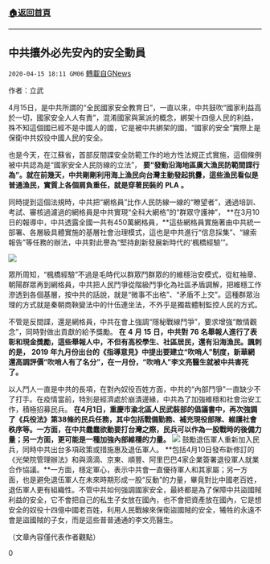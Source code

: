 ###  [:house:返回首頁](https://github.com/ourhimalayas/txt)
---

## 中共攘外必先安內的安全動員
`2020-04-15 18:11 GM06` [轉載自GNews](https://gnews.org/zh-hant/173931/)

作者：立武

4月15日，是中共所謂的“全民國家安全教育日”，一直以來，中共鼓吹“國家利益高於一切，國家安全人人有責”，混淆國家與黨派的概念，綁架十四億人民的利益，殊不知這個國已經不是中國人的國，它是被中共綁架的國，“國家的安全”實際上是保衛中共奴役中國人民的安全。

也是今天，在江蘇省，首部反間諜安全防範工作的地方性法規正式實施，這個條例被中共認為是“國家安全人民防線的立法”， **要“發動沿海地區廣大漁民防範間諜行為”。就在前幾天，中共剛剛利用海上漁民向台灣主動發起挑釁，這些漁民看似是普通漁民，實質上各個肩負重任，就是穿著民裝的** **PLA** **。**

同時提到這個法規時，中共把“網格員”比作人民防線一線的“瞭望者”，通過培訓、考試、審核過濾過的網格員是中共實現“全科大網格”的“群眾守護神”， **在3月10日的報導中，中共透露全國一共有450萬網格員，**這些網格員實施著由中共統一部署、各層級具體實施的基層社會治理模式，這也是中共進行“信息採集”、“線索報告”等任務的辦法，中共對此譽為“堅持創新發展新時代的’楓橋經驗’”。

![](https://s3.amazonaws.com/gnews-media-offload/wp-content/uploads/2020/04/15180225/8-8.jpg)

眾所周知，“楓橋經驗”不過是毛時代以群眾鬥群眾的的維穩治安模式，從紅袖章、朝陽群眾再到網格員，中共把人民鬥爭從階級鬥爭化為社區矛盾調解，把維穩工作滲透到各個基層，按中共的話說，就是“微事不出格”、“矛盾不上交”。這種群眾治理的方式就是秦朝商鞅變法中的什伍連坐法，不外乎是獨裁體制監控人民的方式。

不管是反間諜，還是網格員，中共在會上強調“隱秘戰線鬥爭”，要求增強“敵情觀念”，同時對做出貢獻的給予獎勵。 **在** **4** **月** **15** **日，中共對** **76** **名舉報人進行了表彰和現金獎勵，這些舉報人中，不但有高校學生、社區居民，還有沿海漁民。諷刺的是，** **2019** **年九月份出台的《指導意見》中提出要建立“吹哨人”制度，新華網還高調評價“吹哨人有了名分”，在一月份，“吹哨人”李文亮醫生就被中共害死了。**

以人鬥人一直是中共的長項，在對內奴役百姓方面，中共的“內部鬥爭”一直缺少不了打手。在疫情當前，特別是經濟處於崩潰邊緣，中共為了加強維穩和社會治安工作，積極招募民兵。 **在4月1日，重慶市渝北區人民武裝部的倡議書中，再次強調了《兵役法》第38條的民兵任務，其中包括戰備勤務、補充現役部隊、維護社會秩序等。一方面，在中共蠢蠢欲動要打台灣之際，民兵可以作為一股戰時的後備力量；另一方面，更可能是一種加強內部維穩的力量。**
![](https://s3.amazonaws.com/gnews-media-offload/wp-content/uploads/2020/04/15180357/99-2.jpg)
鼓勵退伍軍人重新加入民兵，同時中共出台多項政策或措施惠及退伍軍人。 **包括4月10日發布新修訂的《光榮院管理辦法》和與滴滴、京東、順豐、阿里巴巴4家企業簽署退役軍人就業合作協議。**一方面，穩定軍心，表示中共會一直優待軍人和其家屬；另一方面，也是避免退伍軍人在未來時期形成一股“反動”的力量，畢竟對比中國老百姓，退伍軍人更有組織性。不管中共如何強調國家安全，最終都是為了保障中共盜國賊利益的安全，它不會把自己的私生子女放在國內，也不會把資產放在國內，它是想安全的奴役十四億中國老百姓，利用人民戰線來保衛盜國賊的安全，犧牲的永遠不會是盜國賊的子女，而是這些普普通通的李文亮醫生。

（文章內容僅代表作者觀點）

0
